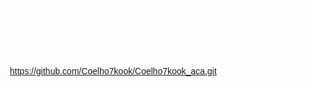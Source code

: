 # Coelho7kook_aca
echo "# Coelho7kook_aca" >> README.md
git init
git add README.md
git commit -m "first commit"
git branch -M main
git remote add origin https://github.com/Coelho7kook/Coelho7kook_aca.git
git push -u origin main

<!DOCTYPE html>
<html lang="pt">
<head>
    <meta charset="UTF-8">
    <meta name="viewport" content="width=device-width, initial-scale=1.0">
    <title>Texto com Tradução de Idiomas</title>
    <style>
        body {
            margin: 0;
            padding: 0;
            background: url('https://truth.bahamut.com.tw/artwork/202210/c4b979ce2108d38e2e4a015fe8763082.GIF?w=1000') no-repeat center center fixed;
            background-size: cover;
            color: white;
            font-family: Arial, Helvetica, sans-serif;
            text-align: center;
            display: flex;
            flex-direction: column;
            justify-content: center;
            height: 100vh;
            overflow: hidden;
        }

        .text-content {
            max-width: 600px;
            margin: 0 auto;
            padding: 20px;
            background-color: rgba(0, 0, 0, 0.6);
            border-radius: 10px;
            display: none; /* Oculta o texto inicialmente */
        }

        audio {
            display: none;
        }

        .button-play {
            background-color: #ffb3d9; /* Rosa Claro Fofo */
            color: white;
            font-size: 20px;
            padding: 15px 30px;
            border: none;
            border-radius: 5px;
            cursor: pointer;
            margin-top: 20px;
        }

        .button-play:hover {
            background-color: #ff69b4; /* Rosa mais intenso */
        }

        .button-language {
            margin: 5px;
            padding: 10px 15px;
            cursor: pointer;
            border-radius: 5px;
            color: white;
            background-color: #6a1b9a; /* Cores distintas para cada idioma */
            font-size: 14px;
            text-transform: uppercase;
        }

        .button-language:hover {
            background-color: #4a148c;
        }
    </style>
</head>
<body>
    <!-- Áudio oculto e configurado para tocar aleatoriamente -->
    <audio id="audio-player" autoplay loop>
        <source id="audio-source" type="audio/mpeg">
    </audio>

    <div class="text-content">
        <p>Para Minha Amiga,  
        Mesmo quando o mundo parece pesado, quero que saibas que não estás sozinha. O caminho pode ser difícil, e as sombras podem parecer mais profundas, mas a tua força é maior do que imaginas.</p>

        <p>Assim como Miquella enfrenta suas batalhas, tu também és forte o suficiente para atravessar qualquer tempestade. Os momentos de dor são passageiros, e mesmo nos dias mais sombrios, há luz esperando para brilhar novamente.</p>

        <p>Não deixe que a tristeza te domine, pois cada lágrima é um passo para o reencontro com tua paz interior. A vida, com suas incertezas, nos desafia, mas cada desafio nos ensina a valorizar ainda mais as pequenas coisas que trazem alegria.</p>

        <p>Acredite em ti mesma, mesmo quando as palavras parecem falhar e o silêncio tenta preencher o vazio. Estamos todos conectados por sentimentos genuínos, e tua existência é um presente único.</p>

        <p>Por isso, não temas seguir em frente, pois há sempre uma mão estendida, uma palavra de carinho, e um coração que sente profundamente a tua dor. Você é forte. Você é amada.</p>
    </div>

    <button class="button-play" onclick="toggleText()">Por favor, clique aqui para algo especial</button>

    <div>
        <button class="button-language" onclick="setLanguage('pt')">Português</button>
        <button class="button-language" onclick="setLanguage('en')">Inglês</button>
        <button class="button-language" onclick="setLanguage('ja')">Japonês</button>
        <button class="button-language" onclick="setLanguage('ru')">Russo</button>
    </div>

    <script>
        // Lista de URLs de áudio
        const audioLinks = [
            "audio1.mp3",  // Substitua com o caminho correto do seu arquivo
            "audio2.mp3",  // Substitua com o caminho correto do seu arquivo
            "audio3.mp3",  // Substitua com o caminho correto do seu arquivo
            "audio4.mp3",  // Substitua com o caminho correto do seu arquivo
            "audio5.mp3",  // Substitua com o caminho correto do seu arquivo
            "audio6.mp3"   // Substitua com o caminho correto do seu arquivo
        ];

        let currentAudioIndex = 0;

        // Função para tocar o próximo áudio
        function nextAudio() {
            const audioPlayer = document.getElementById('audio-player');
            const audioSource = document.getElementById('audio-source');
            currentAudioIndex = (currentAudioIndex + 1) % audioLinks.length;
            audioSource.src = audioLinks[currentAudioIndex];
            audioPlayer.load();
            audioPlayer.play();
        }

        // Função para alternar o texto com base no idioma
        function toggleText() {
            const textContent = document.querySelector('.text-content');
            textContent.style.display = 'block';
            nextAudio();  // Tocar o próximo áudio ao clicar no botão
        }

        function setLanguage(lang) {
            const texts = {
                pt: [
                    "Para Minha Amiga, Mesmo quando o mundo parece pesado, quero que saibas que não estás sozinha. O caminho pode ser difícil, e as sombras podem parecer mais profundas, mas a tua força é maior do que imaginas.",
                    "Assim como Miquella enfrenta suas batalhas, tu também és forte o suficiente para atravessar qualquer tempestade. Os momentos de dor são passageiros, e mesmo nos dias mais sombrios, há luz esperando para brilhar novamente.",
                    "Não deixe que a tristeza te domine, pois cada lágrima é um passo para o reencontro com tua paz interior. A vida, com suas incertezas, nos desafia, mas cada desafio nos ensina a valorizar ainda mais as pequenas coisas que trazem alegria.",
                    "Acredite em ti mesma, mesmo quando as palavras parecem falhar e o silêncio tenta preencher o vazio. Estamos todos conectados por sentimentos genuínos, e tua existência é um presente único.",
                    "Por isso, não temas seguir em frente, pois há sempre uma mão estendida, uma palavra de carinho, e um coração que sente profundamente a tua dor. Você é forte. Você é amada."
                ],
                en: [
                    "To My Friend, Even when the world seems heavy, I want you to know you're not alone. The path might be difficult, and the shadows may seem deeper, but your strength is greater than you realize.",
                    "Just like Miquella faces her battles, you are strong enough to overcome any storm. The moments of pain are fleeting, and even in the darkest days, there is light waiting to shine again.",
                    "Don't let sadness consume you, for every tear is a step towards reconnecting with your inner peace. Life, with its uncertainties, challenges us, but each challenge teaches us to cherish the little things that bring joy.",
                    "Believe in yourself, even when words seem to fail and silence tries to fill the void. We are all connected by genuine feelings, and your existence is a unique gift.",
                    "So, don't fear moving forward, as there is always a helping hand, a kind word, and a heart that deeply feels your pain. You are strong. You are loved."
                ],
                ja: [
                    "私の友へ、世界が重く感じられるときでも、あなたがひとりではないことを知ってほしい。道は難しいかもしれませんし、影がより深く感じられるかもしれませんが、あなたの強さは想像以上です。",
                    "ミケラが直面する戦いのように、あなたもあらゆる嵐を乗り越える力があります。痛みの瞬間は一時的であり、最も暗い日々でも再び輝き始める光が待っています。",
                    "悲しみがあなたを支配させてはならない、それぞれの涙はあなたの内なる平和に再接続するための一歩です。人生は不確実であり、それに挑戦しますが、各挑戦はさらに多くの楽しさをもたらす小さなことに価値を見出させます。",
                    "自分自身を信じてください、言葉が失われ、沈黙が空虚を満たそうとする時でさ
"自分自身を信じてください、言葉が失われ、沈黙が空虚を満たそうとする時でさえ。私たちは皆、真実の感情で繋がっており、あなたの存在は唯一無二の贈り物です。",
                    "だから、前進することを恐れないでください。いつでも手を差し伸べる手があり、優しい言葉があり、あなたの痛みを深く感じる心があります。あなたは強い。あなたは愛されています。"
                ],
                ru: [
                    "Для моей подруги, Даже когда мир кажется тяжёлым, я хочу, чтобы ты знала, что ты не одна. Путь может быть трудным, а тени могут казаться более глубокими, но твоя сила гораздо больше, чем ты думаешь.",
                    "Как и Микелла, сталкивающаяся со своими битвами, ты тоже достаточно сильна, чтобы преодолеть любую бурю. Моменты боли мимолётны, и даже в самые тёмные дни есть свет, который снова засияет.",
                    "Не позволяй грусти овладеть тобой, потому что каждая слеза — это шаг к воссоединению с твоим внутренним миром. Жизнь полна неопределенности, она ставит перед нами испытания, но каждое испытание учит нас ценить ещё больше те маленькие вещи, которые приносят радость.",
                    "Верь в себя, даже когда слова, кажется, не могут помочь, и тишина пытается заполнить пустоту. Мы все связаны искренними чувствами, и твоё существование — это уникальный подарок.",
                    "Так что не бойся двигаться вперёд, потому что всегда есть протянутая рука, тёплое слово и сердце, которое глубоко чувствует твою боль. Ты сильная. Ты любима."
                ]
            };

            // Apresenta o texto correspondente ao idioma escolhido
            const textContent = document.querySelector('.text-content');
            textContent.innerHTML = texts[lang].map(p => `<p>${p}</p>`).join('');
            textContent.style.display = 'block';  // Torna o texto visível

            // Reinicia o áudio ao trocar de idioma
            nextAudio();
        }

        // Toca o áudio aleatório quando a página é carregada
        window.onload = function() {
            nextAudio();
        }
    </script>
</body>
</html>
